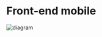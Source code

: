 # Front-end mobile

![diagram](https://www.plantuml.com/plantuml/svg/0/bLDBRjim4Dtp55Ej7A2nDbbb5JT9qmJE1x7TeYk15iSE0OeaXfI28EXTMlG8FO8lbc5aHNAJe2YW1JNptioRn-5HY99YNHduJCx6VRGABjrI6nJYWxQbgHN2NOm-7EOvoVlnMiUxUba7f9BnQEEuT5Kk5Mbf6rFxEZy-sBynqiR5vJGtCcA872gE6IsrHHfxxYR4TFBzUZ4llftFlnJJqxFJgvFHdX0tIC7PaS86ZVD87o4xmO2sSQP1vIZhCTg58ibWo2BKcr-a7PnVpnYn1KYho6dr2ZHfuwdKYwZYawkjalGmMYKR2hQXg9vjOERVpcHxZmBWXTkfhV2Ps6Y6fpCp9zLIymb1fMyxXqv9bt5w_k1nLfBs4NAuHLb6k99HDvWDvsxne1n8RtIP00xOT0YrTyJ5Dp-X91S2UBPRhXnLm0p2RbB0hJ53qMmVD_dALcr-jyRnx-nUhs8sYDlKJQOqh96aaY31yy9eIdhApH-brmwmsbM_ssbx3uEgtGrmw48syes6dVB_Qlf3Y5iqm-Lv_sRwhMBYWFKQsXfrnaB-XUm77Q3xDMqBBKANsTtFdjmYn14l7B-K9m00)